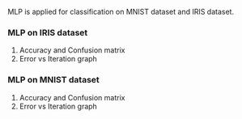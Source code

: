 MLP is applied for classification on MNIST dataset and IRIS dataset.<br>

<h3>MLP on IRIS dataset</h3>
<ol>
	<li>Accuracy and Confusion matrix</li>
	<imgsrc = "./img/iris_output.png">
	<li>Error vs Iteration graph</li>
	<imgsrc = "./img/iris_graph.png">
</ol>

<h3>MLP on MNIST dataset</h3>
<ol>
	<li>Accuracy and Confusion matrix</li>
	<imgsrc = "./img/mnist_output.png">
	<li>Error vs Iteration graph</li>
	<imgsrc = "./img/mnist_graph.png">
</ol>